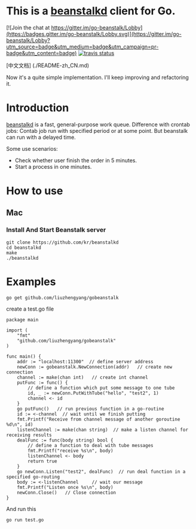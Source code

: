 # This is a [beanstalkd](https://github.com/kr/beanstalkd) client for Go.

[![Join the chat at https://gitter.im/go-beanstalk/Lobby](https://badges.gitter.im/go-beanstalk/Lobby.svg)](https://gitter.im/go-beanstalk/Lobby?utm_source=badge&utm_medium=badge&utm_campaign=pr-badge&utm_content=badge)
[![travis status](https://travis-ci.org/liuzhengyang/gobeanstalk.svg?branch=master)](https://travis-ci.org/liuzhengyang/gobeanstalk)

[中文文档] (./README-zh_CN.md)

Now it's a quite simple implementation. I'll keep improving and refactoring it.

# Introduction
[beanstalkd](https://github.com/kr/beanstalkd) is a fast, general-purpose work queue.
Difference with crontab jobs:
Contab job run with specified period or at some point. But beanstalk can run with a delayed time.

Some use scenarios:
* Check whether user finish the order in 5 minutes.
* Start a process in one minutes.

# How to use

## Mac
### Install And Start Beanstalk server
```
git clone https://github.com/kr/beanstalkd
cd beanstalkd
make
./beanstalkd
```

# Examples
```
go get github.com/liuzhengyang/gobeanstalk
```

create a test.go file
```
package main

import (
	"fmt"
	"github.com/liuzhengyang/gobeanstalk"
)

func main() {
	addr := "localhost:11300"  // define server address
	newConn := gobeanstalk.NewConnection(addr)   // create new connection
	channel := make(chan int)   // create int channel
	putFunc := func() {
		// define a function which put some message to one tube
		id, _ := newConn.PutWithTube("hello", "test2", 1)
		channel <- id
	}
	go putFunc()   // run previous function in a go-routine
	id := <-channel  // wait until we finish putting
	fmt.Printf("Receive from channel message of another goroutine %d\n", id)
	listenChannel := make(chan string)  // make a listen channel for receiving results
	dealFunc := func(body string) bool {
		// define a function to deal with tube messages
		fmt.Printf("receive %s\n", body)
		listenChannel <- body
		return true
	}
	go newConn.Listen("test2", dealFunc)  // run deal function in a specified go-routing
	body := <-listenChannel     // wait our message
	fmt.Printf("Listen once %s\n", body)
	newConn.Close()   // Close connection
}

```

And run this 
```
go run test.go
```
